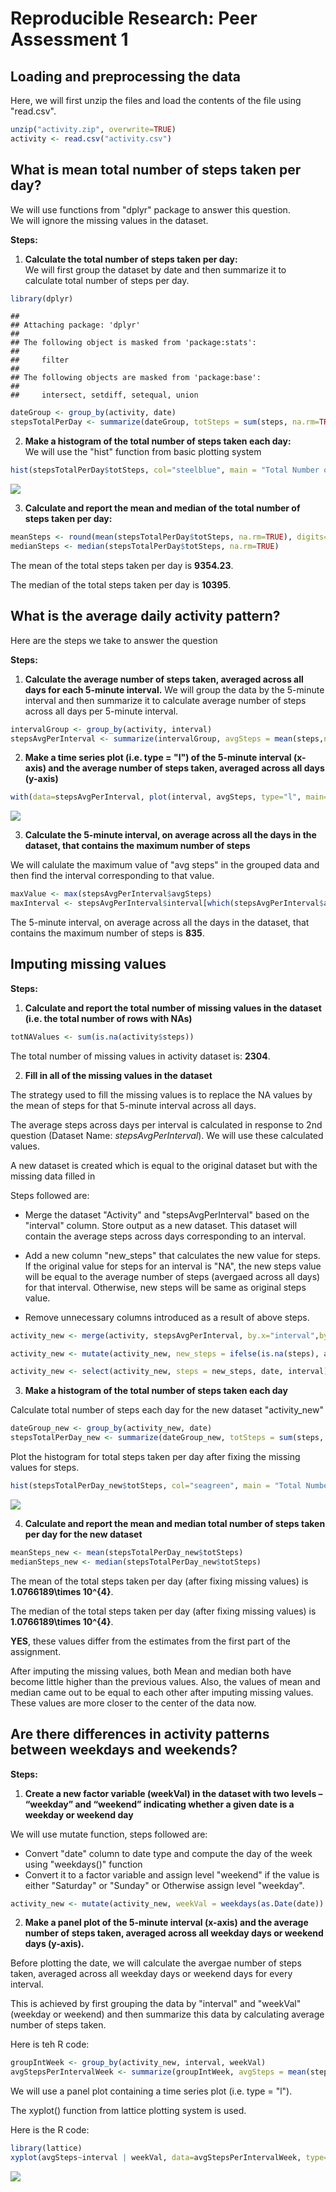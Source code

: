 # Reproducible Research: Peer Assessment 1


## Loading and preprocessing the data

Here, we will first unzip the files and load the contents of the file using "read.csv".


```r
unzip("activity.zip", overwrite=TRUE)
activity <- read.csv("activity.csv")
```


## What is mean total number of steps taken per day?

We will use functions from "dplyr" package to answer this question.  
We will ignore the missing values in the dataset.

**Steps:**  

1. **Calculate the total number of steps taken per day:**   
We will first group the dataset by date and then summarize it to calculate total number of steps per day.


```r
library(dplyr)
```

```
## 
## Attaching package: 'dplyr'
## 
## The following object is masked from 'package:stats':
## 
##     filter
## 
## The following objects are masked from 'package:base':
## 
##     intersect, setdiff, setequal, union
```

```r
dateGroup <- group_by(activity, date)
stepsTotalPerDay <- summarize(dateGroup, totSteps = sum(steps, na.rm=TRUE))
```

2. **Make a histogram of the total number of steps taken each day:**  
We will use the "hist" function from basic plotting system


```r
hist(stepsTotalPerDay$totSteps, col="steelblue", main = "Total Number of Steps taken Per Day", xlab = "Total Steps Per Day", breaks=16)
```

![](PA1_template_files/figure-html/HistPlot-1.png) 
 
3. **Calculate and report the mean and median of the total number of steps taken per day:**


```r
meanSteps <- round(mean(stepsTotalPerDay$totSteps, na.rm=TRUE), digits=2)
medianSteps <- median(stepsTotalPerDay$totSteps, na.rm=TRUE)
```

The mean of the total steps taken per day is **9354.23**.  

The median of the total steps taken per day is **10395**. 

## What is the average daily activity pattern?

Here are the steps we take to answer the question

**Steps:**

1. **Calculate the average number of steps taken, averaged across all days for each 5-minute interval.**
We will group the data by the 5-minute interval and then summarize it to calculate average number of steps across all days per 5-minute interval.


```r
intervalGroup <- group_by(activity, interval)
stepsAvgPerInterval <- summarize(intervalGroup, avgSteps = mean(steps,na.rm=TRUE))
```


2. **Make a time series plot (i.e. type = "l") of the 5-minute interval (x-axis) and the average number of steps taken, averaged across all days (y-axis)**


```r
with(data=stepsAvgPerInterval, plot(interval, avgSteps, type="l", main="Average Steps across all days for each interval", xlab="Interval", ylab="Average Steps", col="Blue"))
```

![](PA1_template_files/figure-html/plotAvgSteps-1.png) 

3. **Calculate the 5-minute interval, on average across all the days in the dataset, that contains the maximum number of steps**

We will calulate the maximum value of "avg steps" in the grouped data and then find the interval corresponding to that value.


```r
maxValue <- max(stepsAvgPerInterval$avgSteps)
maxInterval <- stepsAvgPerInterval$interval[which(stepsAvgPerInterval$avgSteps==maxValue)]
```

The 5-minute interval, on average across all the days in the dataset, that contains the maximum number of steps is **835**.

## Imputing missing values

**Steps:**

1. **Calculate and report the total number of missing values in the dataset (i.e. the total number of rows with NAs)**


```r
totNAValues <- sum(is.na(activity$steps))
```

The total number of missing values in activity dataset is: **2304**.


2. **Fill in all of the missing values in the dataset**  

The strategy used to fill the missing values is to replace the NA values by the mean of steps for that 5-minute interval across all days.  

The average steps across days per interval is calculated in response to 2nd question (Dataset Name: *stepsAvgPerInterval*). We will use these calculated values.

A new dataset is created which is equal to the original dataset but with the missing data filled in

Steps followed are:

- Merge the dataset "Activity" and "stepsAvgPerInterval" based on the "interval" column. Store output as a new dataset. This dataset will contain the average steps across days corresponding to an interval.

- Add a new column "new_steps" that calculates the new value for steps. If the original value for steps for an interval is "NA", the new steps value will be equal to the average number of steps (avergaed across all days) for that interval. Otherwise, new steps will be same as original steps value.

- Remove unnecessary columns introduced as a result of above steps.


```r
activity_new <- merge(activity, stepsAvgPerInterval, by.x="interval",by.y="interval", all=TRUE)

activity_new <- mutate(activity_new, new_steps = ifelse(is.na(steps), avgSteps, steps))

activity_new <- select(activity_new, steps = new_steps, date, interval)
```


3. **Make a histogram of the total number of steps taken each day**

Calculate total number of steps each day for the new dataset "activity_new"


```r
dateGroup_new <- group_by(activity_new, date)
stepsTotalPerDay_new <- summarize(dateGroup_new, totSteps = sum(steps, na.rm=TRUE))
```


Plot the histogram for total steps taken per day after fixing the missing values for steps.


```r
hist(stepsTotalPerDay_new$totSteps, col="seagreen", main = "Total Number of Steps taken Per Day (After Fixing Missing Values)", xlab = "Total Steps Per Day", breaks=16)
```

![](PA1_template_files/figure-html/HistPlotFixMissingVal-1.png) 

4. **Calculate and report the mean and median total number of steps taken per day for the new dataset**


```r
meanSteps_new <- mean(stepsTotalPerDay_new$totSteps)
medianSteps_new <- median(stepsTotalPerDay_new$totSteps)
```

The mean of the total steps taken per day (after fixing missing values) is **1.0766189\times 10^{4}**.  

The median of the total steps taken per day (after fixing missing values) is **1.0766189\times 10^{4}**. 

**YES**, these values differ from the estimates from the first part of the assignment.

After imputing the missing values, both Mean and median both have become little higher than the previous values. Also, the values of mean and median came out to be equal to each other after imputing missing values. These values are more closer to the center of the data now.

## Are there differences in activity patterns between weekdays and weekends?

**Steps:**

1. **Create a new factor variable (weekVal) in the dataset with two levels – “weekday” and “weekend” indicating whether a given date is a weekday or weekend day**

We will use mutate function, steps followed are:

- Convert "date" column to date type and compute the day of the week using "weekdays()" function
- Convert it to a factor variable and assign level "weekend" if the value is either "Saturday" or "Sunday" or Otherwise assign level "weekday".


```r
activity_new <- mutate(activity_new, weekVal = weekdays(as.Date(date)) ,weekVal = factor(ifelse(weekVal=="Saturday" | weekVal == "Sunday", 0, 1), labels=c("weekend", "weekday"))) 
```
2. **Make a panel plot of the 5-minute interval (x-axis) and the average number of steps taken, averaged across all weekday days or weekend days (y-axis).**

Before plotting the date, we will calculate the avergae number of steps taken, averaged across all weekday days or weekend days for every interval.

This is achieved by first grouping the data by "interval" and "weekVal" (weekday or weekend) and then summarize this data by calculating average number of steps taken.

Here is teh R code:


```r
groupIntWeek <- group_by(activity_new, interval, weekVal)
avgStepsPerIntervalWeek <- summarize(groupIntWeek, avgSteps = mean(steps))
```

We will use a panel plot containing a time series plot (i.e. type = "l").

The xyplot() function from lattice plotting system is used.

Here is the R code:


```r
library(lattice)
xyplot(avgSteps~interval | weekVal, data=avgStepsPerIntervalWeek, type="l", col="blue", layout = c(1,2), main="Average Number of Steps across weekdays or weekends per Interval", xlab="Interval", ylab="Average number of steps")
```

![](PA1_template_files/figure-html/plotAvgStepsWeek-1.png) 

